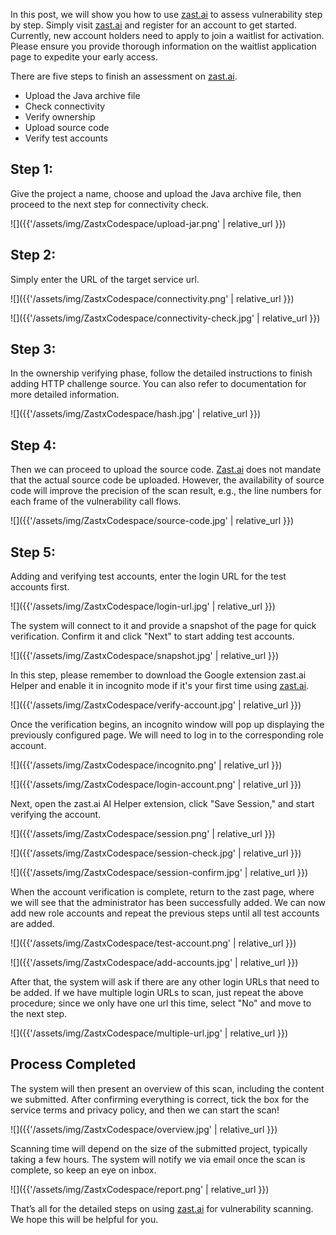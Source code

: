 In this post, we will show you how to use <a href="https://zast.ai" target="_blank">zast.ai</a> to assess vulnerability step by step. Simply visit <a href="https://zast.ai" target="_blank">zast.ai</a> and register for an account to get started. Currently, new account holders need to apply to join a waitlist for activation. Please ensure you provide thorough information on the waitlist application page to expedite your early access.

There are five steps to finish an assessment on <a href="https://zast.ai" target="_blank">zast.ai</a>. 
- Upload the Java archive file
- Check connectivity
- Verify ownership
- Upload source code
- Verify test accounts

## Step 1: 
Give the project a name, choose and upload the Java archive file, then proceed to the next step for connectivity check.

![]({{'/assets/img/ZastxCodespace/upload-jar.png' | relative_url }})

## Step 2: 
Simply enter the URL of the target service url.

![]({{'/assets/img/ZastxCodespace/connectivity.png' | relative_url }})

![]({{'/assets/img/ZastxCodespace/connectivity-check.jpg' | relative_url }})

## Step 3: 
In the ownership verifying phase, follow the detailed instructions to finish adding HTTP challenge source. You can also refer to documentation for more detailed information.

![]({{'/assets/img/ZastxCodespace/hash.jpg' | relative_url }})

## Step 4: 
Then we can proceed to upload the source code.  <a href="https://zast.ai" target="_blank">Zast.ai</a> does not mandate that the actual source code be uploaded. However, the availability of source code will improve the precision of the scan result, e.g., the line numbers for each frame of the vulnerability call flows.

![]({{'/assets/img/ZastxCodespace/source-code.jpg' | relative_url }})

## Step 5: 
Adding and verifying test accounts, enter the login URL for the test accounts first. 

![]({{'/assets/img/ZastxCodespace/login-url.jpg' | relative_url }})

The system will connect to it and provide a snapshot of the page for quick verification. Confirm it and click "Next" to start adding test accounts.

![]({{'/assets/img/ZastxCodespace/snapshot.jpg' | relative_url }})

In this step, please remember to download the Google extension zast.ai Helper and enable it in incognito mode if it's your first time using <a href="https://zast.ai" target="_blank">zast.ai</a>.

![]({{'/assets/img/ZastxCodespace/verify-account.jpg' | relative_url }})

Once the verification begins, an incognito window will pop up displaying the previously configured page. We will need to log in to the corresponding role account.

![]({{'/assets/img/ZastxCodespace/incognito.png' | relative_url }})

![]({{'/assets/img/ZastxCodespace/login-account.png' | relative_url }})

Next, open the zast.ai AI Helper extension, click "Save Session," and start verifying the account.

![]({{'/assets/img/ZastxCodespace/session.png' | relative_url }})

![]({{'/assets/img/ZastxCodespace/session-check.jpg' | relative_url }})

![]({{'/assets/img/ZastxCodespace/session-confirm.jpg' | relative_url }})

When the account verification is complete, return to the zast page, where we will see that the administrator has been successfully added. We can now add new role accounts and repeat the previous steps until all test accounts are added.

![]({{'/assets/img/ZastxCodespace/test-account.png' | relative_url }})

![]({{'/assets/img/ZastxCodespace/add-accounts.jpg' | relative_url }})

After that, the system will ask if there are any other login URLs that need to be added. If we have multiple login URLs to scan, just repeat the above procedure; since we only have one url this time, select "No" and move to the next step.

![]({{'/assets/img/ZastxCodespace/multiple-url.jpg' | relative_url }})

## Process Completed

The system will then present an overview of this scan, including the content we submitted. After confirming everything is correct, tick the box for the service terms and privacy policy, and then we can start the scan!

![]({{'/assets/img/ZastxCodespace/overview.jpg' | relative_url }})

Scanning time will depend on the size of the submitted project, typically taking a few hours. The system will notify we via email once the scan is complete, so keep an eye on inbox.

![]({{'/assets/img/ZastxCodespace/report.png' | relative_url }})

That’s all for the detailed steps on using <a href="https://zast.ai" target="_blank">zast.ai</a> for vulnerability scanning. We hope this will be helpful for you.